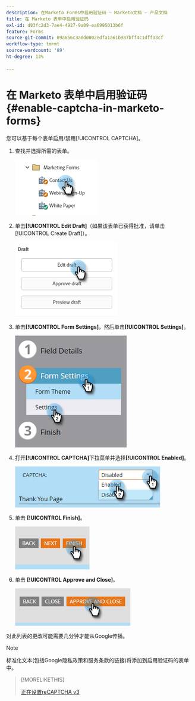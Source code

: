 ```yaml
---
description: 在Marketo Forms中启用验证码 — Marketo文档 — 产品文档
title: 在 Marketo 表单中启用验证码
exl-id: d83fc2d3-7ae4-4927-9a09-ea6995013b6f
feature: Forms
source-git-commit: 09a656c3a0d0002edfa1a61b987bff4c1dff33cf
workflow-type: tm+mt
source-wordcount: '89'
ht-degree: 13%

---
```


# 在 Marketo 表单中启用验证码 {#enable-captcha-in-marketo-forms}

您可以基于每个表单启用/禁用[!UICONTROL CAPTCHA]。

1. 查找并选择所需的表单。

   ![](assets/enable-captcha-in-marketo-forms-1.png)

1. 单击&#x200B;**[!UICONTROL Edit Draft]**（如果该表单已获得批准，请单击[!UICONTROL Create Draft]）。

   ![](assets/enable-captcha-in-marketo-forms-2.png)

1. 单击&#x200B;**[!UICONTROL Form Settings]**，然后单击&#x200B;**[!UICONTROL Settings]**。

   ![](assets/enable-captcha-in-marketo-forms-3.png)

1. 打开&#x200B;**[!UICONTROL CAPTCHA]**&#x200B;下拉菜单并选择&#x200B;**[!UICONTROL Enabled]**。

   ![](assets/enable-captcha-in-marketo-forms-4.png)

1. 单击 **[!UICONTROL Finish]**。

   ![](assets/enable-captcha-in-marketo-forms-5.png)

1. 单击 **[!UICONTROL Approve and Close]**。

   ![](assets/enable-captcha-in-marketo-forms-6.png)

对此列表的更改可能需要几分钟才能从Google传播。

>[!NOTE]
>
>标准化文本(包括Google隐私政策和服务条款的链接)将添加到启用验证码的表单中。

>[!MORELIKETHIS]
>
>[正在设置reCAPTCHA v3](/help/marketo/product-docs/demand-generation/forms/using-captcha/setting-up-recaptcha-v3.md)
